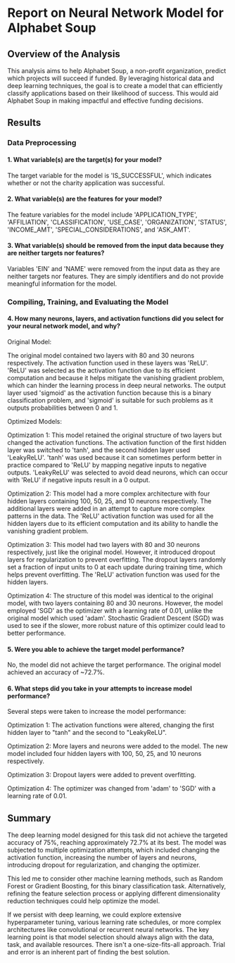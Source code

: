 # Report on Neural Network Model for Alphabet Soup

## Overview of the Analysis

This analysis aims to help Alphabet Soup, a non-profit organization, predict which projects will succeed if funded. By leveraging historical data and deep learning techniques, the goal is to create a model that can efficiently classify applications based on their likelihood of success. This would aid Alphabet Soup in making impactful and effective funding decisions.

## Results

### Data Preprocessing

#### 1. What variable(s) are the target(s) for your model?

The target variable for the model is 'IS_SUCCESSFUL', which indicates whether or not the charity application was successful.

#### 2. What variable(s) are the features for your model?
   
The feature variables for the model include 'APPLICATION_TYPE', 'AFFILIATION', 'CLASSIFICATION', 'USE_CASE', 'ORGANIZATION', 'STATUS', 'INCOME_AMT', 'SPECIAL_CONSIDERATIONS', and 'ASK_AMT'.

#### 3. What variable(s) should be removed from the input data because they are neither targets nor features?

Variables 'EIN' and 'NAME' were removed from the input data as they are neither targets nor features. They are simply identifiers and do not provide meaningful information for the model.

### Compiling, Training, and Evaluating the Model

#### 4. How many neurons, layers, and activation functions did you select for your neural network model, and why?

Original Model:

The original model contained two layers with 80 and 30 neurons respectively. The activation function used in these layers was 'ReLU'. 'ReLU' was selected as the activation function due to its efficient computation and because it helps mitigate the vanishing gradient problem, which can hinder the learning process in deep neural networks. The output layer used 'sigmoid' as the activation function because this is a binary classification problem, and 'sigmoid' is suitable for such problems as it outputs probabilities between 0 and 1.

Optimized Models:

Optimization  1: This model retained the original structure of two layers but changed the activation functions. The activation function of the first hidden layer was switched to 'tanh', and the second hidden layer used 'LeakyReLU'. 'tanh' was used because it can sometimes perform better in practice compared to 'ReLU' by mapping negative inputs to negative outputs. 'LeakyReLU' was selected to avoid dead neurons, which can occur with 'ReLU' if negative inputs result in a 0 output.

Optimization  2: This model had a more complex architecture with four hidden layers containing 100, 50, 25, and 10 neurons respectively. The additional layers were added in an attempt to capture more complex patterns in the data. The 'ReLU' activation function was used for all the hidden layers due to its efficient computation and its ability to handle the vanishing gradient problem.

Optimization  3: This model had two layers with 80 and 30 neurons respectively, just like the original model. However, it introduced dropout layers for regularization to prevent overfitting. The dropout layers randomly set a fraction of input units to 0 at each update during training time, which helps prevent overfitting. The 'ReLU' activation function was used for the hidden layers.

Optimization  4: The structure of this model was identical to the original model, with two layers containing 80 and 30 neurons. However, the model employed 'SGD' as the optimizer with a learning rate of 0.01, unlike the original model which used 'adam'. Stochastic Gradient Descent (SGD) was used to see if the slower, more robust nature of this optimizer could lead to better performance.

#### 5. Were you able to achieve the target model performance?

No, the model did not achieve the target performance. The original model achieved an accuracy of ~72.7%.

#### 6. What steps did you take in your attempts to increase model performance?

Several steps were taken to increase the model performance:

Optimization  1: The activation functions were altered, changing the first hidden layer to "tanh" and the second to "LeakyReLU".

Optimization  2: More layers and neurons were added to the model. The new model included four hidden layers with 100, 50, 25, and 10 neurons respectively.

Optimization  3: Dropout layers were added to prevent overfitting.

Optimization  4: The optimizer was changed from 'adam' to 'SGD' with a learning rate of 0.01.

## Summary

The deep learning model designed for this task did not achieve the targeted accuracy of 75%, reaching approximately 72.7% at its best. The model was subjected to multiple optimization attempts, which included changing the activation function, increasing the number of layers and neurons, introducing dropout for regularization, and changing the optimizer.

This led me to consider other machine learning methods, such as Random Forest or Gradient Boosting, for this binary classification task. Alternatively, refining the feature selection process or applying different dimensionality reduction techniques could help optimize the model.

If we persist with deep learning, we could explore extensive hyperparameter tuning, various learning rate schedules, or more complex architectures like convolutional or recurrent neural networks. The key learning point is that model selection should always align with the data, task, and available resources. There isn't a one-size-fits-all approach. Trial and error is an inherent part of finding the best solution.

